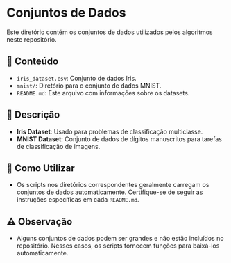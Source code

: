 # Conjuntos de Dados

Este diretório contém os conjuntos de dados utilizados pelos algoritmos neste repositório.

## 📂 Conteúdo

- `iris_dataset.csv`: Conjunto de dados Iris.
- `mnist/`: Diretório para o conjunto de dados MNIST.
- `README.md`: Este arquivo com informações sobre os datasets.

## 📖 Descrição

- **Iris Dataset**: Usado para problemas de classificação multiclasse.
- **MNIST Dataset**: Conjunto de dados de dígitos manuscritos para tarefas de classificação de imagens.

## 🚀 Como Utilizar

- Os scripts nos diretórios correspondentes geralmente carregam os conjuntos de dados automaticamente. Certifique-se de seguir as instruções específicas em cada `README.md`.

## ⚠️ Observação

- Alguns conjuntos de dados podem ser grandes e não estão incluídos no repositório. Nesses casos, os scripts fornecem funções para baixá-los automaticamente.

